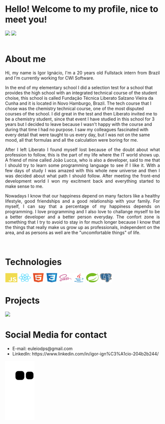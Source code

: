 <h1>Hello! Welcome to my profile, nice to meet you!</h1>

<div>
  
  <img height="180em" src="https://github-readme-stats.vercel.app/api?username=igor-ign&show_icons=true&theme=dark&include_all_commits=true&count_private=true"/>
  <img height="180em" src="https://github-readme-stats.vercel.app/api/top-langs/?username=igor-ign&layout=compact&langs_count=16&theme=dark"/>
</div>
<br>

<div>
  <h1>About me</h1>
  <p align="justify">Hi, my name is Igor Ignácio, I'm a 20 years old Fullstack intern from Brazil and I'm currently working for CWI Software. </p>
  <p align-"justify">In the end of my elementary school I did a selection test for a school that provides the high school with an integrated technical course of the student choise, this school is called Fundação Técnica Liberato Salzano Vieira da Cunha and it is located in Novo Hamburgo, Brazil. The tech course that I chose was the chemistry technical course, one of the most disputed courses of the school. I did great in the test and then Liberato invited me to be a chemistry student, since that event I have studied in this school for 3 years but I decided to leave because I wasn't happy with the course and during that time I had no purpose. I saw my colleagues fascinated with every detail that were taught to us every day, but I was not on the same mood, all that formulas and all the calculation were boring for me.</p>
  <p align="justify">After I left Liberato I found myself lost because of the doubt about what profession to follow, this is the part of my life where the IT world shows up. A friend of mine called João Lucca, who is also a developer, said to me that I should try to learn some programming language to see if I like it. With a few days of study I was amazed with this whole new universe and then I was decided about what path I should follow. After meeting the front-end development world I won my excitment back and everything started to make sense to me.</p>
  <p align="justify">Nowadays I know that our happiness depend on many factors like a healthy lifestyle, good friendships and a good relationship with your family. For myself, I can say that a percentage of my happiness depends on programming. I love programming and I also love to challange myself to be a better developer and a better person everyday. The confort zone is something that I try to avoid to stay in for much longer because I know that the things that really make us grow up as professionals, independent on the area, and as persons as well are the "uncomfortable things" of life.<p>
</div>

<div> 
  <div style="display: inline_block"><br>
    <h1>Technologies</h1>
    <img height="30" width="40" alt="js-icon"  src="https://raw.githubusercontent.com/devicons/devicon/master/icons/javascript/javascript-plain.svg">
    <img height="30" width="40" alt="react-icon" src="https://raw.githubusercontent.com/devicons/devicon/master/icons/react/react-original.svg">
    <img height="30" width="40" alt="html-icon" src="https://raw.githubusercontent.com/devicons/devicon/master/icons/html5/html5-original.svg">
    <img height="30" width="40" alt="css-icon" src="https://raw.githubusercontent.com/devicons/devicon/master/icons/css3/css3-original.svg">
    <img height="30" width="40" alt="sass-icon" src="https://raw.githubusercontent.com/devicons/devicon/master/icons/sass/sass-original.svg">
    <img height="30" width="40" alt="java-icon" src="https://raw.githubusercontent.com/devicons/devicon/master/icons/java/java-original.svg">
    <img height="30" width="40" alt="spring-icon" src="https://raw.githubusercontent.com/devicons/devicon/master/icons/spring/spring-original.svg">
    <img height="30" width="40" alt="postgreSQL-icon" src="https://raw.githubusercontent.com/devicons/devicon/master/icons/postgresql/postgresql-original.svg">
   </div>
   
   <div>
      <h1>Projects</h1>
      <a href="https://github.com/igor-ign/Nyz">
        <img src='https://github-readme-stats.vercel.app/api/pin/?username=igor-ign&repo=Nyz&theme=dark'/>      
      </a>

   </div> 
  
  <h1>Social Media for contact</h1>
  <ul>
    <li>E-mail: euleiodps@gmail.com</li>
    <li>LinkedIn: https://www.linkedin.com/in/igor-ign%C3%A1cio-204b2b244/</li>
  </ul>
</div>
  
![Snake animation](https://github.com/igor-ign/igor-ign/blob/output/github-contribution-grid-snake.svg)
